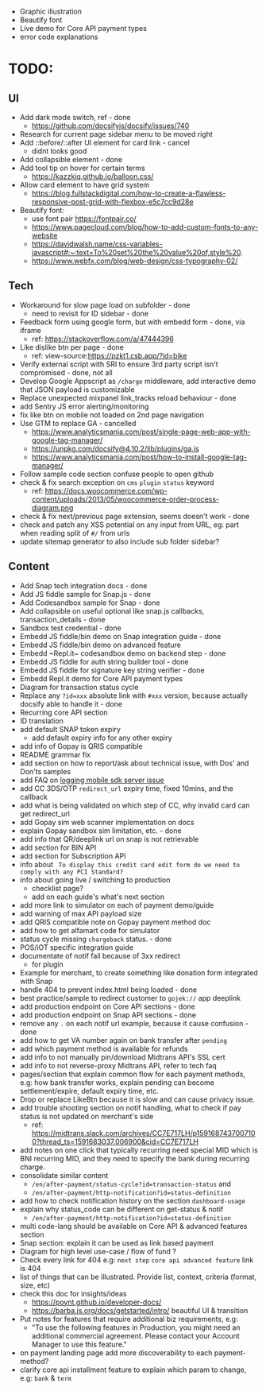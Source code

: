 - Graphic illustration
- Beautify font
- Live demo for Core API payment types
- error code explanations


# TODO:

## UI

- Add dark mode switch, ref - done
	- https://github.com/docsifyjs/docsify/issues/740
- Research for current page sidebar menu to be moved right
- Add ::before/::after UI element for card link - cancel
	- didnt looks good
- Add collapsible element - done
- Add tool tip on hover for certain terms
	- https://kazzkiq.github.io/balloon.css/
- Allow card element to have grid system
	- https://blog.fullstackdigital.com/how-to-create-a-flawless-responsive-post-grid-with-flexbox-e5c7cc9d28e
- Beautify font:
	- use font pair https://fontpair.co/
	- https://www.pagecloud.com/blog/how-to-add-custom-fonts-to-any-website
	- https://davidwalsh.name/css-variables-javascript#:~:text=To%20set%20the%20value%20of,style%20.
	- https://www.webfx.com/blog/web-design/css-typography-02/

## Tech

- Workaround for slow page load on subfolder - done
	- need to revisit for ID sidebar - done
- Feedback form using google form, but with embedd form - done, via iframe
	- ref: https://stackoverflow.com/a/47444396
- Like dislike btn per page - done
	- ref: view-source:https://pzkt1.csb.app/?id=bike
- Verify external script with SRI to ensure 3rd party script isn't compromised - done, not all
- Develop Google Appscript as `/charge` middleware, add interactive demo that JSON payload is customizable
- Replace unexpected mixpanel link_tracks reload behaviour - done
- add Sentry JS error alerting/monitoring
- fix like btn on mobile not loaded on 2nd page navigation
- Use GTM to replace GA - cancelled
	- https://www.analyticsmania.com/post/single-page-web-app-with-google-tag-manager/
	- https://unpkg.com/docsify@4.10.2/lib/plugins/ga.js
	- https://www.analyticsmania.com/post/how-to-install-google-tag-manager/
- Follow sample code section confuse people to open github
- check & fix search exception on `cms` `plugin` `status` keyword
	- ref: https://docs.woocommerce.com/wp-content/uploads/2013/05/woocommerce-order-process-diagram.png
- check & fix next/previous page extension, seems doesn't work - done
- check and patch any XSS potential on any input from URL, eg: part when reading split of `#/` from urls
- update sitemap generator to also include sub folder sidebar?

## Content

- Add Snap tech integration docs - done
- Add JS fiddle sample for Snap.js - done
- Add Codesandbox sample for Snap - done
- Add collapsible on useful optional like snap.js callbacks, transaction_details - done
- Sandbox test credential - done
- Embedd JS fiddle/bin demo on Snap integration guide - done
- Embedd JS fiddle/bin demo on advanced feature
- Embedd ~Repl.it~ codesandbox demo on backend step - done
- Embedd JS fiddle for auth string builder tool - done
- Embedd JS fiddle for signature key string verifier - done
- Embedd Repl.it demo for Core API payment types
- Diagram for transaction status cycle
- Replace any `?id=xxx` absolute link with `#xxx` version, because actually docsify able to handle it - done
- Recurring core API section
- ID translation
- add default SNAP token expiry
	- add default expiry info for any other expiry
- add info of Gopay is QRIS compatible
- README grammar fix
- add section on how to report/ask about technical issue, with Dos' and Don'ts samples
- add FAQ on [logging mobile sdk server issue](https://gojek.slack.com/archives/GECL62BJ7/p1582001857016400?thread_ts=1581866679488400&cid=GECL62BJ7)
- add CC 3DS/OTP `redirect_url` expiry time, fixed 10mins, and the callback
- add what is being validated on which step of CC, why invalid card can get redirect_url
- add Gopay sim web scanner implementation on docs
- explain Gopay sandbox sim limitation, etc. - done
- add info that QR/deeplink url on snap is not retrievable
- add section for BIN API
- add section for Subscription API
- info about ` To display this credit card edit form do we need to comply with any PCI Standard?`
- info about going live / switching to production
	- checklist page?
	- add on each guide's what's next section
- add more link to simulator on each of payment demo/guide
- add warning of max API payload size
- add QRIS compatible note on Gopay payment method doc
- add how to get alfamart code for simulator
- status cycle missing `chargeback` status. - done
- POS/iOT specific integration guide
- documentate of notif fail because of 3xx redirect
	- for plugin
- Example for merchant, to create something like donation form integrated with Snap
- handle 404 to prevent index.html being loaded - done
- best practice/sample to redirect customer to `gojek://` app deeplink
- add production endpoint on Core API sections - done
- add production endpoint on Snap API sections - done
- remove any `.` on each notif url example, because it cause confusion - done
- add how to get VA number again on bank transfer after `pending`
- add which payment method is available for refunds
- add info to not manually pin/download Midtrans API's SSL cert
- add info to not reverse-proxy Midtrans API, refer to tech faq
- pages/section that explain common flow for each payment methods, e.g: how bank transfer works, explain pending can become settlement/expire, default expiry time, etc.
- Drop or replace LikeBtn because it is slow and can cause privacy issue.
- add trouble shooting section on notif handling, what to check if pay status is not updated on merchant's side
	- ref: https://midtrans.slack.com/archives/CC7E717LH/p1591687437007100?thread_ts=1591683037.006900&cid=CC7E717LH
- add notes on one click that typically recurring need special MID which is BNI recurring MID, and they need to specify the bank during recurring charge.
- consolidate similar content
	- `/en/after-payment/status-cycle?id=transaction-status` and 
	- `/en/after-payment/http-notification?id=status-definition`
- add how to check notification history on the section `dashboard-usage`
- explain why status_code can be different on get-status & notif
	- `/en/after-payment/http-notification?id=status-definition`
- multi code-lang should be available on Core API & advanced features section
- Snap section: explain it can be used as link based payment
- Diagram for high level use-case / flow of fund ?
- Check every link for 404 e.g: `next step` `core api advanced feature` link is 404
- list of things that can be illustrated. Provide list, context, criteria (format, size, etc)
- check this doc for insights/ideas
	- https://poynt.github.io/developer-docs/
	- https://barba.js.org/docs/getstarted/intro/ beautiful UI & transition
- Put notes for features that require additional biz requirements, e.g:
	- "To use the following features in Production, you might need an additional commercial agreement. Please contact your Account Manager to use this feature."
- on payment landing page add more discoverability to each payment-method?
- clarify core api installment feature to explain which param to change, e.g: `bank` & `term`
